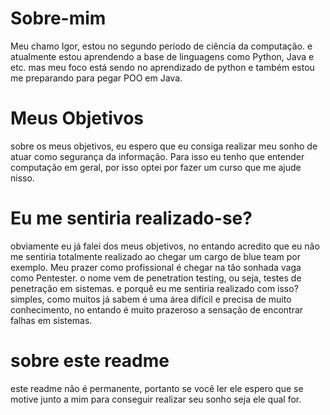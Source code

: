 # Sobre-mim
Meu chamo Igor, estou no segundo período de ciência da computação. e atualmente estou aprendendo a base de linguagens como Python, Java e etc.
mas meu foco está sendo no aprendizado de python e também estou me preparando para pegar POO em Java.

# Meus Objetivos
sobre os meus objetivos, eu espero que eu consiga realizar meu sonho de atuar como segurança da informação. Para isso eu tenho que entender computação em geral, por isso optei por fazer um curso que me ajude nisso. 

# Eu me sentiria realizado-se?
obviamente eu já falei dos meus objetivos, no entando acredito que eu não me sentiria totalmente realizado ao chegar um cargo de blue team por exemplo. Meu prazer como profissional é chegar na tão sonhada vaga como Pentester. o nome vem de penetration testing, ou seja, testes de penetração em sistemas. e porquê eu me sentiria realizado com isso? simples, como muitos já sabem é uma área difícil e precisa de muito conhecimento, no entando é muito prazeroso a sensação de encontrar falhas em sistemas.

# sobre este readme
este readme não é permanente, portanto se você ler ele espero que se motive junto a mim para conseguir realizar seu sonho seja ele qual for.

